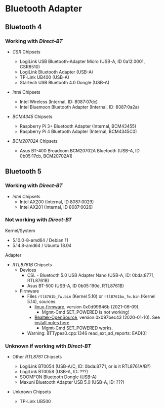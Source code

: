 # Bluetooth Adapter

## Bluetooth 4

### Working with *Direct-BT*

  - *CSR* Chipsets
    - LogiLink USB Bluetooth-Adapter Micro (USB-A, ID 0a12:0001, CSR8510)
    - LogiLink Bluetooth Adapter (USB-A)
    - TP-Link UB400 (USB-A)
    - Startech USB Bluetooth 4.0 Dongle (USB-A)

  - *Intel* Chipsets
    - Intel Wireless (Internal, ID: 8087:07dc)
    - Intel Bluemoon Bluetooth Adapter (Internal, ID: 8087:0a2a)
  
  - *BCM4345* Chipsets
    - Raspberry Pi 3+ Bluetooth Adapter (Internal, BCM43455)
    - Raspberry Pi 4  Bluetooth Adapter (Internal, BCM4345C0)

  - *BCM20702A* Chipsets
    - Asus BT-400 Broadcom BCM20702A Bluetooth (USB-A, ID 0b05:17cb, BCM20702A1)

## Bluetooth 5

### Working with *Direct-BT*

  - *Intel* Chipsets
    - Intel AX200 (Internal, ID 8087:0029)
    - Intel AX201 (Internal, ID 8087:0026)

### Not working with *Direct-BT*
  Kernel/System
  - 5.10.0-8-amd64 / Debian 11
  - 5.14.8-amd64 / Ubuntu 18.04

  Adapter
  - *RTL8761B* Chipsets
    - Devices
      - CSL - Bluetooth 5.0 USB Adapter Nano (USB-A, ID: 0bda:8771, RTL8761B)
      - Asus BT-500 (USB-A, ID 0b05:190e, RTL8761B)
    - Firmware
      - Files `rtl8761b_fw.bin` (Kernel 5.10) or `rtl8761bu_fw.bin` (Kernel 5.14), sources
        - [linux-firmware](https://git.kernel.org/pub/scm/linux/kernel/git/firmware/linux-firmware.git/log/rtl_bt/rtl8761b_fw.bin), version 0x0d99646b (2021-06-09).
          - Mgmt-Cmd SET_POWERED is not working!
        - [Realtek-OpenSource](https://github.com/Realtek-OpenSource/android_hardware_realtek/tree/rtk1395/bt/rtkbt/Firmware/BT), version 0x097bec43 (2020-01-10). See [install notes here](https://linuxreviews.org/Realtek_RTL8761B).
          - Mgmt-Cmd SET_POWERED works.
      - Warning: BTTypes0.cpp:1346 read_ext_ad_reports: EAD[0]

### Unknown if working with *Direct-BT*

  - Other *RTL8761* Chipsets
    - LogiLink BT0054 (USB-A/C, ID: 0bda:8771, or is it RTL8761A/B?)
    - LogiLink BT0058 (USB-A, ID: ???)
    - SOOMFON Bluetooth Dongle (USB-A)
    - Maxuni Bluetooth Adapter USB 5.0 (USB-A, ID: ???)

  - Unknown Chipsets
    - TP-Link UB500 
  
